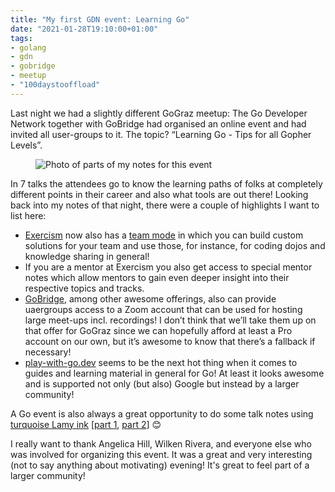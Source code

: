 ```yaml
---
title: "My first GDN event: Learning Go"
date: "2021-01-28T19:10:00+01:00"
tags:
- golang
- gdn
- gobridge
- meetup
- "100daystooffload"
---
```


Last night we had a slightly different GoGraz meetup: The Go Developer Network together with GoBridge had organised an online event and had invited all user-groups to it. The topic? “Learning Go - Tips for all Gopher Levels”.

<figure>
<img src="/media/2021/gograz-jan-gdn-notes.jpg" alt="Photo of parts of my notes for this event">
</figure>

In 7 talks the attendees go to know the learning paths of folks at completely different points in their career and also what tools are out there! Looking back into my notes of that night, there were a couple of highlights I want to list here:

- [Exercism](https://exercism.io/) now also has a [team mode](https://teams.exercism.io/teams) in which you can build custom solutions for your team and use those, for instance, for coding dojos and knowledge sharing in general!
- If you are a mentor at Exercism you also get access to special mentor notes which allow mentors to gain even deeper insight into their respective topics and tracks.
- [GoBridge](https://gobridge.org), among other awesome offerings, also can provide uaergroups access to a Zoom account that can be used for hosting large meet-ups incl. recordings! I don’t think that we’ll take them up on that offer for GoGraz since we can hopefully afford at least a Pro account on our own, but it’s awesome to know that there’s a fallback if necessary!
- [play-with-go.dev](https://play-with-go.dev/) seems to be the next hot thing when it comes to guides and learning material in general for Go! At least it looks awesome and is supported not only (but also) Google but instead by a larger community!

A Go event is also always a great opportunity to do some talk notes using [turquoise Lamy ink](https://www.lamyshop.com/tinte-lamy-t52.html?sel=516) [[part 1](https://files.zerokspot.com/photos/2021/gograz-jan-01.jpg), [part 2](https://files.zerokspot.com/photos/2021/gograz-jan-02.jpg)] 😊 

I really want to thank Angelica Hill, Wilken Rivera, and everyone else who was involved for organizing this event. It was a great and very interesting (not to say anything about motivating) evening! It's great to feel part of a larger community!
